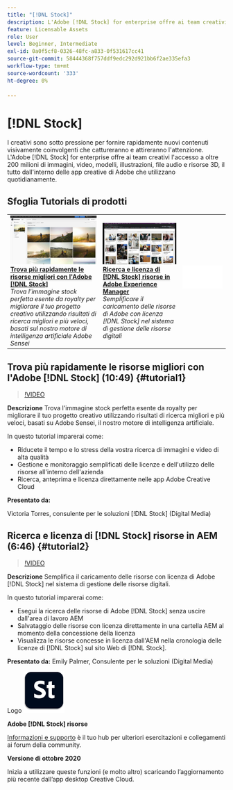 ```yaml
---
title: "[!DNL Stock]"
description: L'Adobe [!DNL Stock] for enterprise offre ai team creativi l'accesso a oltre 200 milioni di immagini, video, modelli, illustrazioni, file audio e risorse 3D
feature: Licensable Assets
role: User
level: Beginner, Intermediate
exl-id: 0a0f5cf8-0326-48fc-a833-0f531617cc41
source-git-commit: 58444368f757ddf9edc292d921bb6f2ae335efa3
workflow-type: tm+mt
source-wordcount: '333'
ht-degree: 0%

---
```


# [!DNL Stock]

I creativi sono sotto pressione per fornire rapidamente nuovi contenuti visivamente coinvolgenti che cattureranno e attireranno l&#39;attenzione. L&#39;Adobe [!DNL Stock] for enterprise offre ai team creativi l&#39;accesso a oltre 200 milioni di immagini, video, modelli, illustrazioni, file audio e risorse 3D, il tutto dall&#39;interno delle app creative di Adobe che utilizzano quotidianamente.

## Sfoglia Tutorials di prodotti

<table style="table-layout:fixed">
<tr>
 <td>
   <a href="stock.md#tutorial1">
      <img alt="Trova le migliori risorse più velocemente con Adobe [!DNL Stock]" src="../assets/stock_torres_thumbnail.jpg" />
   </a>
    <div>
   <a href="stock.md#tutorial1"><strong>Trova più rapidamente le risorse migliori con l'Adobe [!DNL Stock]</strong></a>
    </div>
    <em>Trova l'immagine stock perfetta esente da royalty per migliorare il tuo progetto creativo utilizzando risultati di ricerca migliori e più veloci, basati sul nostro motore di intelligenza artificiale Adobe Sensei</em>
    <br>
  </td>
  <td>
   <a href="stock.md#tutorial2">
      <img alt="Cerca e concedi in licenza [!DNL Stock] risorse in AEM" src="../assets/stock_aemintegration_palmer_thumbnail.jpg" />
   </a>
    <div>
   <a href="stock.md#tutorial2"><strong>Ricerca e licenza di [!DNL Stock] risorse in 
Adobe Experience Manager</strong></a>
    </div>
    <em>Semplificare il caricamento delle risorse di Adobe con licenza [!DNL Stock] nel sistema di gestione delle risorse digitali</em>
    <br>
  </td>
  <td>
    <img alt="Spaziatore" src="../assets/Whitespacer.png" />
    <div>
    <br>
  </td>
</tr>
</table>

## Trova più rapidamente le risorse migliori con l&#39;Adobe [!DNL Stock] (10:49) {#tutorial1}

>[!VIDEO](https://video.tv.adobe.com/v/326951?hidetitle=true)

**Descrizione**
Trova l&#39;immagine stock perfetta esente da royalty per migliorare il tuo progetto creativo utilizzando risultati di ricerca migliori e più veloci, basati su Adobe Sensei, il nostro motore di intelligenza artificiale.

In questo tutorial imparerai come:
* Riducete il tempo e lo stress della vostra ricerca di immagini e video di alta qualità
* Gestione e monitoraggio semplificati delle licenze e dell&#39;utilizzo delle risorse all&#39;interno dell&#39;azienda
* Ricerca, anteprima e licenza direttamente nelle app Adobe Creative Cloud

**Presentato da:**

Victoria Torres, consulente per le soluzioni [!DNL Stock] (Digital Media)

## Ricerca e licenza di [!DNL Stock] risorse in AEM (6:46) {#tutorial2}

>[!VIDEO](https://video.tv.adobe.com/v/326952?hidetitle=true)

**Descrizione**
Semplifica il caricamento delle risorse con licenza di Adobe [!DNL Stock] nel sistema di gestione delle risorse digitali.

In questo tutorial imparerai come:
* Esegui la ricerca delle risorse di Adobe [!DNL Stock] senza uscire dall&#39;area di lavoro AEM
* Salvataggio delle risorse con licenza direttamente in una cartella AEM al momento della concessione della licenza
* Visualizza le risorse concesse in licenza dall&#39;AEM nella cronologia delle licenze di [!DNL Stock] sul sito Web di [!DNL Stock].

**Presentato da:**
Emily Palmer, Consulente per le soluzioni (Digital Media)

Logo ![[!DNL Stock]](../assets/st_appicon_96.png)

**Adobe [!DNL Stock] risorse**

[Informazioni e supporto](https://helpx.adobe.com/support/stock.html) è il tuo hub per ulteriori esercitazioni e collegamenti ai forum della community.

**Versione di ottobre 2020**

Inizia a utilizzare queste funzioni (e molto altro) scaricando l’aggiornamento più recente dall’app desktop Creative Cloud.
